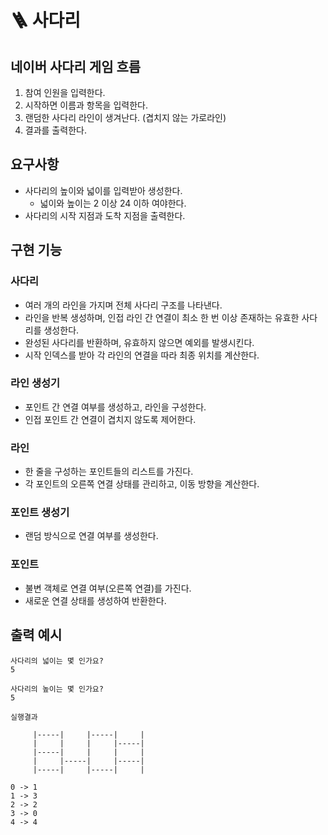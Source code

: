 # 🪜 사다리

## 네이버 사다리 게임 흐름

1. 참여 인원을 입력한다.
2. 시작하면 이름과 항목을 입력한다.
3. 랜덤한 사다리 라인이 생겨난다. (겹치지 않는 가로라인)
4. 결과를 출력한다.

## 요구사항

- 사다리의 높이와 넓이를 입력받아 생성한다.
    - 넓이와 높이는 2 이상 24 이하 여야한다.
- 사다리의 시작 지점과 도착 지점을 출력한다.

## 구현 기능

### 사다리

- 여러 개의 라인을 가지며 전체 사다리 구조를 나타낸다.
- 라인을 반복 생성하며, 인접 라인 간 연결이 최소 한 번 이상 존재하는 유효한 사다리를 생성한다.
- 완성된 사다리를 반환하며, 유효하지 않으면 예외를 발생시킨다.
- 시작 인덱스를 받아 각 라인의 연결을 따라 최종 위치를 계산한다.

### 라인 생성기

- 포인트 간 연결 여부를 생성하고, 라인을 구성한다.
- 인접 포인트 간 연결이 겹치지 않도록 제어한다.

### 라인

- 한 줄을 구성하는 포인트들의 리스트를 가진다.
- 각 포인트의 오른쪽 연결 상태를 관리하고, 이동 방향을 계산한다.

### 포인트 생성기

- 랜덤 방식으로 연결 여부를 생성한다.

### 포인트

- 불변 객체로 연결 여부(오른쪽 연결)를 가진다.
- 새로운 연결 상태를 생성하여 반환한다.

## 출력 예시

```text
사다리의 넓이는 몇 인가요?
5

사다리의 높이는 몇 인가요?
5

실행결과

     |-----|     |-----|     |
     |     |     |     |-----|
     |-----|     |     |     |
     |     |-----|     |-----|
     |-----|     |-----|     |

0 -> 1
1 -> 3
2 -> 2
3 -> 0
4 -> 4
```
